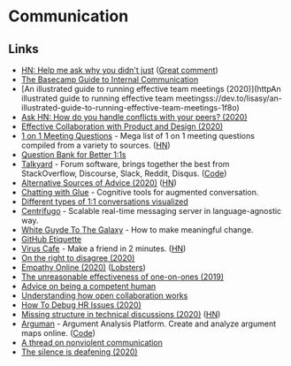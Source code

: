 # Communication

## Links

- [HN: Help me ask why you didn't just](https://news.ycombinator.com/item?id=21675717) ([Great comment](https://news.ycombinator.com/item?id=21691168))
- [The Basecamp Guide to Internal Communication](https://basecamp.com/guides/how-we-communicate)
- [An illustrated guide to running effective team meetings (2020)](httpAn illustrated guide to running effective team meetingss://dev.to/lisasy/an-illustrated-guide-to-running-effective-team-meetings-1f8o)
- [Ask HN: How do you handle conflicts with your peers? (2020)](https://news.ycombinator.com/item?id=22074357)
- [Effective Collaboration with Product and Design (2020)](https://www.joshwcomeau.com/posts/effective-collaboration/)
- [1 on 1 Meeting Questions](https://github.com/VGraupera/1on1-questions) - Mega list of 1 on 1 meeting questions compiled from a variety to sources. ([HN](https://news.ycombinator.com/item?id=22341138))
- [Question Bank for Better 1:1s](https://www.notion.so/Question-Bank-for-Better-1-1s-6134003d72b54f56b8d11a5134a263cf)
- [Talkyard](https://www.talkyard.io/) - Forum software, brings together the best from StackOverflow, Discourse, Slack, Reddit, Disqus. ([Code](https://github.com/debiki/talkyard))
- [Alternative Sources of Advice (2020)](https://tratt.net/laurie/blog/entries/alternative_sources_of_advice.html) ([HN](https://news.ycombinator.com/item?id=23089544))
- [Chatting with Glue](http://a9.io/glue-comic/) - Cognitive tools for augmented conversation.
- [Different types of 1:1 conversations visualized](https://twitter.com/thisisneer/status/1264537589031165952)
- [Centrifugo](https://github.com/centrifugal/centrifugo) - Scalable real-time messaging server in language-agnostic way.
- [White Guyde To The Galaxy](https://tatianamac.com/posts/white-guyde/) - How to make meaningful change.
- [GitHub Etiquette](https://github.com/kossnocorp/etiquette)
- [Virus Cafe](https://virus.cafe/) - Make a friend in 2 minutes. ([HN](https://news.ycombinator.com/item?id=23408144))
- [On the right to disagree (2020)](https://wincent.com/blog/on-the-right-to-disagree)
- [Empathy Online (2020)](https://thoughtbot.com/blog/empathy-online) ([Lobsters](https://lobste.rs/s/zcncvc/empathy_online))
- [The unreasonable effectiveness of one-on-ones (2019)](https://www.benkuhn.net/11/)
- [Advice on being a competent human](https://rosiecampbell.me/on-being-a-competent-human)
- [Understanding how open collaboration works](https://twitter.com/swardley/status/1276936398973612034)
- [How To Debug HR Issues (2020)](https://dcgross.com/debugging-hr)
- [Missing structure in technical discussions (2020)](http://kvark.github.io/tech/arguments/2020/06/30/technical-discussions.html) ([HN](https://news.ycombinator.com/item?id=23691701))
- [Arguman](https://en.arguman.org/) - Argument Analysis Platform. Create and analyze argument maps online. ([Code](https://github.com/arguman/arguman.org))
- [A thread on nonviolent communication](https://twitter.com/eriktorenberg/status/1122267311753191424)
- [The silence is deafening (2020)](https://devonzuegel.com/post/the-silence-is-deafening)
